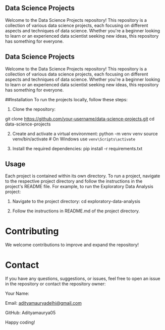 
## Data Science Projects
Welcome to the Data Science Projects repository! This repository is a collection of various data science projects, each focusing on different aspects and techniques of data science. Whether you're a beginner looking to learn or an experienced data scientist seeking new ideas, this repository has something for everyone.




## Data Science Projects
Welcome to the Data Science Projects repository! This repository is a collection of various data science projects, each focusing on different aspects and techniques of data science. Whether you're a beginner looking to learn or an experienced data scientist seeking new ideas, this repository has something for everyone.

##Installation
To run the projects locally, follow these steps:

1) Clone the repository:


git clone https://github.com/your-username/data-science-projects.git
cd data-science-projects

2) Create and activate a virtual environment:
python -m venv venv
source venv/bin/activate  # On Windows use `venv\Scripts\activate`


3) Install the required dependencies:
pip install -r requirements.txt

## Usage
Each project is contained within its own directory. To run a project, navigate to the respective project directory and follow the instructions in the project's README file. For example, to run the Exploratory Data Analysis project:

1) Navigate to the project directory:
cd exploratory-data-analysis

2) Follow the instructions in README.md of the project directory.

# Contributing
We welcome contributions to improve and expand the repository!

# Contact
If you have any questions, suggestions, or issues, feel free to open an issue in the repository or contact the repository owner:

Your Name:

Email: adityamauryadelhi@gmail.com

GitHub: Adityamaurya05

Happy coding!
